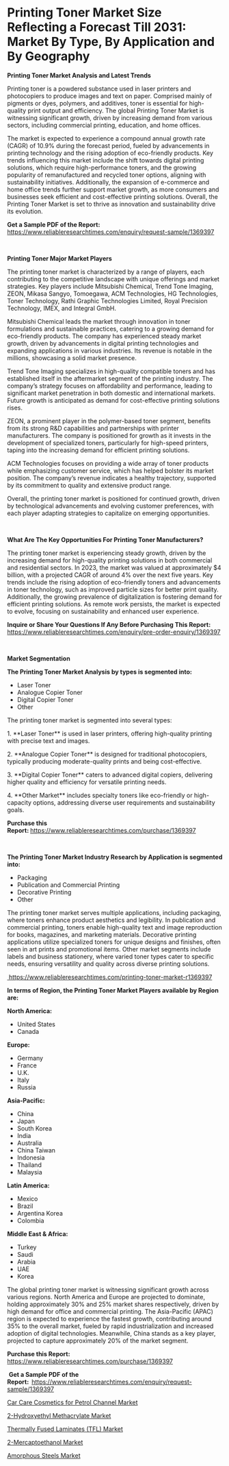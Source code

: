 <p><h1>Printing Toner Market Size Reflecting a Forecast Till 2031: Market By Type, By Application and By Geography</h1></p><p><strong>Printing Toner Market Analysis and Latest Trends</strong></p>
<p><p>Printing toner is a powdered substance used in laser printers and photocopiers to produce images and text on paper. Comprised mainly of pigments or dyes, polymers, and additives, toner is essential for high-quality print output and efficiency. The global Printing Toner Market is witnessing significant growth, driven by increasing demand from various sectors, including commercial printing, education, and home offices. </p><p>The market is expected to experience a compound annual growth rate (CAGR) of 10.9% during the forecast period, fueled by advancements in printing technology and the rising adoption of eco-friendly products. Key trends influencing this market include the shift towards digital printing solutions, which require high-performance toners, and the growing popularity of remanufactured and recycled toner options, aligning with sustainability initiatives. Additionally, the expansion of e-commerce and home office trends further support market growth, as more consumers and businesses seek efficient and cost-effective printing solutions. Overall, the Printing Toner Market is set to thrive as innovation and sustainability drive its evolution.</p></p>
<p><strong>Get a Sample PDF of the Report:&nbsp;</strong> <a href="https://www.reliableresearchtimes.com/enquiry/request-sample/1369397?utm_campaign=1386&utm_medium=2&utm_source=Github&utm_content=ia&utm_term=11102024&utm_id=printing-toner">https://www.reliableresearchtimes.com/enquiry/request-sample/1369397</a></p>
<p>&nbsp;</p>
<p><strong>Printing Toner Major Market Players</strong></p>
<p><p>The printing toner market is characterized by a range of players, each contributing to the competitive landscape with unique offerings and market strategies. Key players include Mitsubishi Chemical, Trend Tone Imaging, ZEON, Mikasa Sangyo, Tomoegawa, ACM Technologies, HG Technologies, Toner Technology, Rathi Graphic Technologies Limited, Royal Precision Technology, IMEX, and Integral GmbH.</p><p>Mitsubishi Chemical leads the market through innovation in toner formulations and sustainable practices, catering to a growing demand for eco-friendly products. The company has experienced steady market growth, driven by advancements in digital printing technologies and expanding applications in various industries. Its revenue is notable in the millions, showcasing a solid market presence.</p><p>Trend Tone Imaging specializes in high-quality compatible toners and has established itself in the aftermarket segment of the printing industry. The company’s strategy focuses on affordability and performance, leading to significant market penetration in both domestic and international markets. Future growth is anticipated as demand for cost-effective printing solutions rises.</p><p>ZEON, a prominent player in the polymer-based toner segment, benefits from its strong R&D capabilities and partnerships with printer manufacturers. The company is positioned for growth as it invests in the development of specialized toners, particularly for high-speed printers, taping into the increasing demand for efficient printing solutions.</p><p>ACM Technologies focuses on providing a wide array of toner products while emphasizing customer service, which has helped bolster its market position. The company’s revenue indicates a healthy trajectory, supported by its commitment to quality and extensive product range.</p><p>Overall, the printing toner market is positioned for continued growth, driven by technological advancements and evolving customer preferences, with each player adapting strategies to capitalize on emerging opportunities.</p></p>
<p>&nbsp;</p>
<p><strong>What Are The Key Opportunities For Printing Toner Manufacturers?</strong></p>
<p><p>The printing toner market is experiencing steady growth, driven by the increasing demand for high-quality printing solutions in both commercial and residential sectors. In 2023, the market was valued at approximately $4 billion, with a projected CAGR of around 4% over the next five years. Key trends include the rising adoption of eco-friendly toners and advancements in toner technology, such as improved particle sizes for better print quality. Additionally, the growing prevalence of digitalization is fostering demand for efficient printing solutions. As remote work persists, the market is expected to evolve, focusing on sustainability and enhanced user experience.</p></p>
<p><strong>Inquire or Share Your Questions If Any Before Purchasing This Report:</strong> <a href="https://www.reliableresearchtimes.com/enquiry/pre-order-enquiry/1369397?utm_campaign=1386&utm_medium=2&utm_source=Github&utm_content=ia&utm_term=11102024&utm_id=printing-toner">https://www.reliableresearchtimes.com/enquiry/pre-order-enquiry/1369397</a></p>
<p>&nbsp;</p>
<p><strong>Market Segmentation</strong></p>
<p><strong>The Printing Toner Market Analysis by types is segmented into:</strong></p>
<p><ul><li>Laser Toner</li><li>Analogue Copier Toner</li><li>Digital Copier Toner</li><li>Other</li></ul></p>
<p><p>The printing toner market is segmented into several types: </p><p>1. **Laser Toner** is used in laser printers, offering high-quality printing with precise text and images.</p><p>2. **Analogue Copier Toner** is designed for traditional photocopiers, typically producing moderate-quality prints and being cost-effective.</p><p>3. **Digital Copier Toner** caters to advanced digital copiers, delivering higher quality and efficiency for versatile printing needs.</p><p>4. **Other Market** includes specialty toners like eco-friendly or high-capacity options, addressing diverse user requirements and sustainability goals.</p></p>
<p><strong>Purchase this Report:&nbsp;</strong><a href="https://www.reliableresearchtimes.com/purchase/1369397?utm_campaign=1386&utm_medium=2&utm_source=Github&utm_content=ia&utm_term=11102024&utm_id=printing-toner">https://www.reliableresearchtimes.com/purchase/1369397</a></p>
<p>&nbsp;</p>
<p><strong>The Printing Toner Market Industry Research by Application is segmented into:</strong></p>
<p><ul><li>Packaging</li><li>Publication and Commercial Printing</li><li>Decorative Printing</li><li>Other</li></ul></p>
<p><p>The printing toner market serves multiple applications, including packaging, where toners enhance product aesthetics and legibility. In publication and commercial printing, toners enable high-quality text and image reproduction for books, magazines, and marketing materials. Decorative printing applications utilize specialized toners for unique designs and finishes, often seen in art prints and promotional items. Other market segments include labels and business stationery, where varied toner types cater to specific needs, ensuring versatility and quality across diverse printing solutions.</p></p>
<p><a href="https://www.reliableresearchtimes.com/printing-toner-market-r1369397?utm_campaign=1386&utm_medium=2&utm_source=Github&utm_content=ia&utm_term=11102024&utm_id=printing-toner">&nbsp;https://www.reliableresearchtimes.com/printing-toner-market-r1369397</a></p>
<p><strong>In terms of Region, the Printing Toner Market Players available by Region are:</strong></p>
<p>
    <p> <strong> North America: </strong>
        <ul>
            <li>United States</li>
            <li>Canada</li>
        </ul>
        </p> 
    <p> <strong> Europe: </strong>
        <ul>
            <li>Germany</li>
            <li>France</li>
            <li>U.K.</li>
            <li>Italy</li>
            <li>Russia</li>
        </ul>
        </p> 
    <p> <strong> Asia-Pacific: </strong>
        <ul>
            <li>China</li>
            <li>Japan</li>
            <li>South Korea</li>
            <li>India</li>
            <li>Australia</li>
            <li>China Taiwan</li>
            <li>Indonesia</li>
            <li>Thailand</li>
            <li>Malaysia</li>
        </ul>
        </p> 
    <p> <strong> Latin America: </strong>
        <ul>
            <li>Mexico</li>
            <li>Brazil</li>
            <li>Argentina Korea</li>
            <li>Colombia</li>
        </ul>
        </p> 
    <p> <strong> Middle East & Africa: </strong>
        <ul>
            <li>Turkey</li>
            <li>Saudi</li>
            <li>Arabia</li>
            <li>UAE</li>
            <li>Korea</li>
        </ul>
    </p>
    </p>
<p><p>The global printing toner market is witnessing significant growth across various regions. North America and Europe are projected to dominate, holding approximately 30% and 25% market shares respectively, driven by high demand for office and commercial printing. The Asia-Pacific (APAC) region is expected to experience the fastest growth, contributing around 35% to the overall market, fueled by rapid industrialization and increased adoption of digital technologies. Meanwhile, China stands as a key player, projected to capture approximately 20% of the market segment.</p></p>
<p><strong>Purchase this Report: </strong><a href="https://www.reliableresearchtimes.com/purchase/1369397?utm_campaign=1386&utm_medium=2&utm_source=Github&utm_content=ia&utm_term=11102024&utm_id=printing-toner">https://www.reliableresearchtimes.com/purchase/1369397</a></p>
<p>&nbsp;<strong>Get a Sample PDF of the Report:&nbsp;&nbsp;</strong><a href="https://www.reliableresearchtimes.com/enquiry/request-sample/1369397?utm_campaign=1386&utm_medium=2&utm_source=Github&utm_content=ia&utm_term=11102024&utm_id=printing-toner">https://www.reliableresearchtimes.com/enquiry/request-sample/1369397</a></p>
<p><strong></strong></p>
<p><p><a href="https://www.linkedin.com/pulse/car-care-cosmetics-petrol-channel-market-global-regional-4c7tc?utm_campaign=1386&utm_medium=2&utm_source=Github&utm_content=ia&utm_term=11102024&utm_id=printing-toner">Car Care Cosmetics for Petrol Channel Market</a></p><p><a href="https://www.linkedin.com/pulse/global-2-hydroxyethyl-methacrylate-market-size-trends-analysis-gqfyc?utm_campaign=1386&utm_medium=2&utm_source=Github&utm_content=ia&utm_term=11102024&utm_id=printing-toner">2-Hydroxyethyl Methacrylate Market</a></p><p><a href="https://www.linkedin.com/pulse/thermally-fused-laminates-tfl-market-size-share-trends-analysis-jta8c?utm_campaign=1386&utm_medium=2&utm_source=Github&utm_content=ia&utm_term=11102024&utm_id=printing-toner">Thermally Fused Laminates (TFL) Market</a></p><p><a href="https://www.linkedin.com/pulse/2-mercaptoethanol-industry-forecast-market-shifts-strategic-bftyc?utm_campaign=1386&utm_medium=2&utm_source=Github&utm_content=ia&utm_term=11102024&utm_id=printing-toner">2-Mercaptoethanol Market</a></p><p><a href="https://www.linkedin.com/pulse/regulatory-landscape-its-influence-global-amorphous-steels-uh93c?utm_campaign=1386&utm_medium=2&utm_source=Github&utm_content=ia&utm_term=11102024&utm_id=printing-toner">Amorphous Steels Market</a></p></p>
